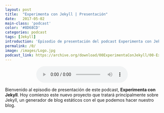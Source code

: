 ```yaml
---
layout: post
title:  "Experimenta con Jekyll | Presentación"
date:   2017-05-02 
main-class: 'podcast'
color: '#8D68CD'
categories: podcast
tags: [Jekyll]
introduction: 'Episodio de presentación del podcast Experimenta con Jekyll'
permalink: /0/
image: /images/Logo.jpg
podcast_link: https://archive.org/download/00ExperimentaConJekyll/00-Experimenta%20con%20Jekyll.mp3
---
```

<center>
<audio controls>
  <source src="{{ page.podcast_link }}" type="audio/mp3">

</audio>
</center>

Bienvenido al episodio de presentación de este podcast, **Experimenta con Jekyll**. Hoy comienzo este nuevo proyecto que tratará principalmente sobre Jekyll, un generador de blog estáticos con el que podemos hacer nuestro blog. 


